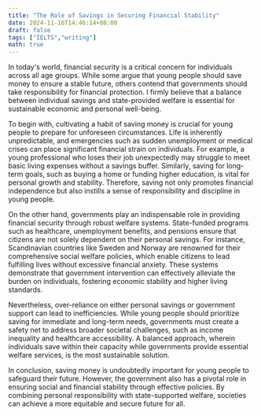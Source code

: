 ```yaml
---
title: "The Role of Savings in Securing Financial Stability"
date: 2024-11-16T14:46:14+08:00
draft: false
tags: ["IELTS","writing"]
math: true
---
```


In today's world, financial security is a critical concern for individuals across all age groups. While some argue that young people should save money to ensure a stable future, others contend that governments should take responsibility for financial protection. I firmly believe that a balance between individual savings and state-provided welfare is essential for sustainable economic and personal well-being.

To begin with, cultivating a habit of saving money is crucial for young people to prepare for unforeseen circumstances. Life is inherently unpredictable, and emergencies such as sudden unemployment or medical crises can place significant financial strain on individuals. For example, a young professional who loses their job unexpectedly may struggle to meet basic living expenses without a savings buffer. Similarly, saving for long-term goals, such as buying a home or funding higher education, is vital for personal growth and stability. Therefore, saving not only promotes financial independence but also instills a sense of responsibility and discipline in young people.

On the other hand, governments play an indispensable role in providing financial security through robust welfare systems. State-funded programs such as healthcare, unemployment benefits, and pensions ensure that citizens are not solely dependent on their personal savings. For instance, Scandinavian countries like Sweden and Norway are renowned for their comprehensive social welfare policies, which enable citizens to lead fulfilling lives without excessive financial anxiety. These systems demonstrate that government intervention can effectively alleviate the burden on individuals, fostering economic stability and higher living standards.

Nevertheless, over-reliance on either personal savings or government support can lead to inefficiencies. While young people should prioritize saving for immediate and long-term needs, governments must create a safety net to address broader societal challenges, such as income inequality and healthcare accessibility. A balanced approach, wherein individuals save within their capacity while governments provide essential welfare services, is the most sustainable solution.

In conclusion, saving money is undoubtedly important for young people to safeguard their future. However, the government also has a pivotal role in ensuring social and financial stability through effective policies. By combining personal responsibility with state-supported welfare, societies can achieve a more equitable and secure future for all.
